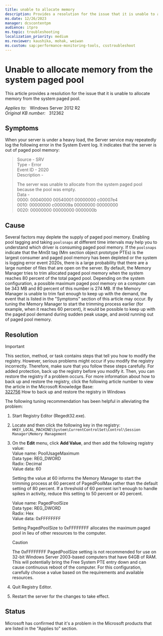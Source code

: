 ```yaml
---
title: unable to allocate memory
description: Provides a resolution for the issue that it is unable to allocate memory from the system paged pool.
ms.date: 12/26/2023
manager: dcscontentpm
audience: itpro
ms.topic: troubleshooting
localization_priority: medium
ms.reviewer: kaushika, mohak, weiwan
ms.custom: sap:performance-monitoring-tools, csstroubleshoot
---
```

# Unable to allocate memory from the system paged pool

This article provides a resolution for the issue that it is unable to allocate memory from the system paged pool.

_Applies to:_ &nbsp; Windows Server 2012 R2  
_Original KB number:_ &nbsp; 312362

## Symptoms

When your server is under a heavy load, the Server service may repeatedly log the following error in the System Event log. It indicates that the server is out of paged pool memory:  
>Source - SRV  
Type - Error  
Event ID - 2020  
Description -  
>
>The server was unable to allocate from the system paged pool because the pool was empty.  
Data -  
0000: 00040000 00540001 00000000 c00007e4  
0010: 00000000 c000009a 00000000 00000000  
0020: 00000000 00000000 0000000b  

## Cause

Several factors may deplete the supply of paged pool memory. Enabling pool tagging and taking `poolsnaps` at different time intervals may help you to understand which driver is consuming paged pool memory. If the `poolsnaps` indicate that the MmSt tag (Mm section object prototype PTEs) is the largest consumer and paged pool memory has been depleted or the system is logging error event 2020s, there is a large probability that there are a large number of files that are open on the server. By default, the Memory Manager tries to trim allocated paged pool memory when the system reaches 80 percent of the total paged pool. Depending on the system configuration, a possible maximum paged pool memory on a computer can be 343 MB and 80 percent of this number is 274 MB. If the Memory Manager is unable to trim fast enough to keep up with the demand, the event that is listed in the "Symptoms" section of this article may occur. By tuning the Memory Manager to start the trimming process earlier (for example, when it reaches 60 percent), it would be possible to keep up with the paged pool demand during sudden peak usage, and avoid running out of paged pool memory.

## Resolution

> [!IMPORTANT]
> This section, method, or task contains steps that tell you how to modify the registry. However, serious problems might occur if you modify the registry incorrectly. Therefore, make sure that you follow these steps carefully. For added protection, back up the registry before you modify it. Then, you can restore the registry if a problem occurs. For more information about how to back up and restore the registry, click the following article number to view the article in the Microsoft Knowledge Base:  
[322756](https://support.microsoft.com/help/322756) How to back up and restore the registry in Windows  

The following tuning recommendation has been helpful in alleviating the problem:

1. Start Registry Editor (Regedt32.exe).
2. Locate and then click the following key in the registry:  
`HKEY_LOCAL_MACHINE\System\CurrentControlSet\Control\Session Manager\Memory Management`  

3. On the **Edit** menu, click **Add Value**, and then add the following registry value:  
    Value name: PoolUsageMaximum  
    Data type: REG_DWORD  
    Radix: Decimal  
    Value data: 60  

    Setting the value at 60 informs the Memory Manager to start the trimming process at 60 percent of PagedPoolMax rather than the default setting of 80 percent. If a threshold of 60 percent isn't enough to handle spikes in activity, reduce this setting to 50 percent or 40 percent.  

    Value name: PagedPoolSize  
    Data type: REG_DWORD  
    Radix: Hex  
    Value data: 0xFFFFFFFF  

    Setting PagedPoolSize to 0xFFFFFFFF allocates the maximum paged pool in lieu of other resources to the computer.

    > [!CAUTION]
    > The 0xFFFFFFFF PagedPoolSize setting is not recommended for use on 32-bit Windows Server 2003-based computers that have 64GB of RAM. This will potentially bring the Free System PTE entry down and can cause continuous reboot of the computer. For this configuration, carefully choose a value based on the requirements and available resources.  

4. Quit Registry Editor.
5. Restart the server for the changes to take effect.

## Status

Microsoft has confirmed that it's a problem in the Microsoft products that are listed in the "Applies to" section.
